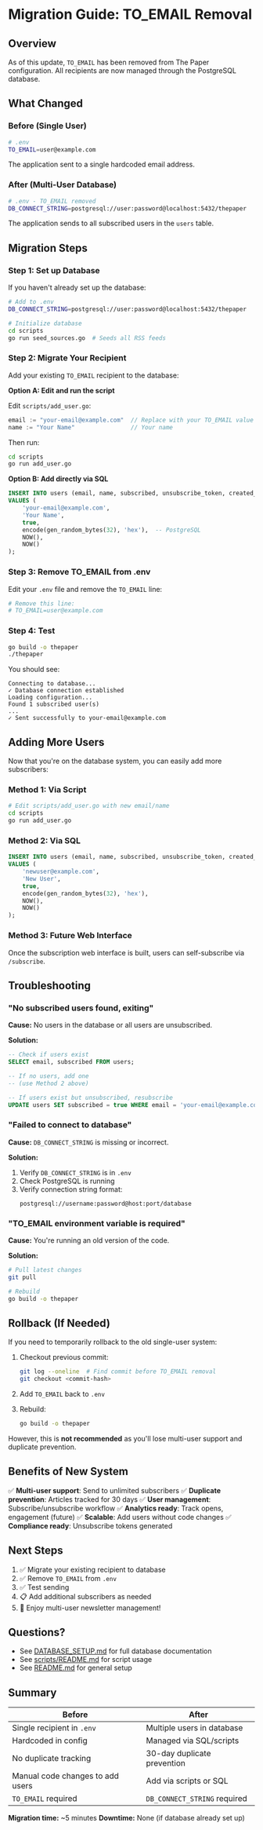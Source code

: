 # Migration Guide: TO_EMAIL Removal

## Overview

As of this update, `TO_EMAIL` has been removed from The Paper configuration. All recipients are now managed through the PostgreSQL database.

## What Changed

### Before (Single User)
```bash
# .env
TO_EMAIL=user@example.com
```

The application sent to a single hardcoded email address.

### After (Multi-User Database)
```bash
# .env - TO_EMAIL removed
DB_CONNECT_STRING=postgresql://user:password@localhost:5432/thepaper
```

The application sends to all subscribed users in the `users` table.

## Migration Steps

### Step 1: Set up Database

If you haven't already set up the database:

```bash
# Add to .env
DB_CONNECT_STRING=postgresql://user:password@localhost:5432/thepaper

# Initialize database
cd scripts
go run seed_sources.go  # Seeds all RSS feeds
```

### Step 2: Migrate Your Recipient

Add your existing `TO_EMAIL` recipient to the database:

**Option A: Edit and run the script**

Edit `scripts/add_user.go`:
```go
email := "your-email@example.com"  // Replace with your TO_EMAIL value
name := "Your Name"                // Your name
```

Then run:
```bash
cd scripts
go run add_user.go
```

**Option B: Add directly via SQL**

```sql
INSERT INTO users (email, name, subscribed, unsubscribe_token, created_at, updated_at)
VALUES (
    'your-email@example.com',
    'Your Name',
    true,
    encode(gen_random_bytes(32), 'hex'),  -- PostgreSQL
    NOW(),
    NOW()
);
```

### Step 3: Remove TO_EMAIL from .env

Edit your `.env` file and remove the `TO_EMAIL` line:

```bash
# Remove this line:
# TO_EMAIL=user@example.com
```

### Step 4: Test

```bash
go build -o thepaper
./thepaper
```

You should see:
```
Connecting to database...
✓ Database connection established
Loading configuration...
Found 1 subscribed user(s)
...
✓ Sent successfully to your-email@example.com
```

## Adding More Users

Now that you're on the database system, you can easily add more subscribers:

### Method 1: Via Script
```bash
# Edit scripts/add_user.go with new email/name
cd scripts
go run add_user.go
```

### Method 2: Via SQL
```sql
INSERT INTO users (email, name, subscribed, unsubscribe_token, created_at, updated_at)
VALUES (
    'newuser@example.com',
    'New User',
    true,
    encode(gen_random_bytes(32), 'hex'),
    NOW(),
    NOW()
);
```

### Method 3: Future Web Interface
Once the subscription web interface is built, users can self-subscribe via `/subscribe`.

## Troubleshooting

### "No subscribed users found, exiting"

**Cause:** No users in the database or all users are unsubscribed.

**Solution:**
```sql
-- Check if users exist
SELECT email, subscribed FROM users;

-- If no users, add one
-- (use Method 2 above)

-- If users exist but unsubscribed, resubscribe
UPDATE users SET subscribed = true WHERE email = 'your-email@example.com';
```

### "Failed to connect to database"

**Cause:** `DB_CONNECT_STRING` is missing or incorrect.

**Solution:**
1. Verify `DB_CONNECT_STRING` is in `.env`
2. Check PostgreSQL is running
3. Verify connection string format:
   ```
   postgresql://username:password@host:port/database
   ```

### "TO_EMAIL environment variable is required"

**Cause:** You're running an old version of the code.

**Solution:**
```bash
# Pull latest changes
git pull

# Rebuild
go build -o thepaper
```

## Rollback (If Needed)

If you need to temporarily rollback to the old single-user system:

1. Checkout previous commit:
   ```bash
   git log --oneline  # Find commit before TO_EMAIL removal
   git checkout <commit-hash>
   ```

2. Add `TO_EMAIL` back to `.env`

3. Rebuild:
   ```bash
   go build -o thepaper
   ```

However, this is **not recommended** as you'll lose multi-user support and duplicate prevention.

## Benefits of New System

✅ **Multi-user support**: Send to unlimited subscribers
✅ **Duplicate prevention**: Articles tracked for 30 days
✅ **User management**: Subscribe/unsubscribe workflow
✅ **Analytics ready**: Track opens, engagement (future)
✅ **Scalable**: Add users without code changes
✅ **Compliance ready**: Unsubscribe tokens generated

## Next Steps

1. ✅ Migrate your existing recipient to database
2. ✅ Remove `TO_EMAIL` from `.env`
3. ✅ Test sending
4. 📋 Add additional subscribers as needed
5. 🚀 Enjoy multi-user newsletter management!

## Questions?

- See [DATABASE_SETUP.md](DATABASE_SETUP.md) for full database documentation
- See [scripts/README.md](scripts/README.md) for script usage
- See [README.md](README.md) for general setup

## Summary

| Before | After |
|--------|-------|
| Single recipient in `.env` | Multiple users in database |
| Hardcoded in config | Managed via SQL/scripts |
| No duplicate tracking | 30-day duplicate prevention |
| Manual code changes to add users | Add via scripts or SQL |
| `TO_EMAIL` required | `DB_CONNECT_STRING` required |

**Migration time:** ~5 minutes
**Downtime:** None (if database already set up)